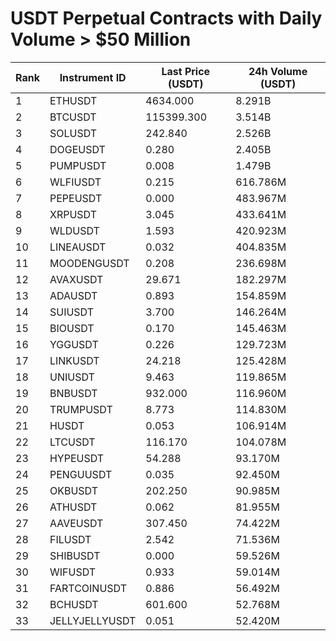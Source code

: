 # USDT Perpetual Contracts with Daily Volume > $50 Million

| Rank | Instrument ID | Last Price (USDT) | 24h Volume (USDT) |
|------|---------------|-------------------|-------------------|
| 1 | ETHUSDT | 4634.000 | 8.291B |
| 2 | BTCUSDT | 115399.300 | 3.514B |
| 3 | SOLUSDT | 242.840 | 2.526B |
| 4 | DOGEUSDT | 0.280 | 2.405B |
| 5 | PUMPUSDT | 0.008 | 1.479B |
| 6 | WLFIUSDT | 0.215 | 616.786M |
| 7 | PEPEUSDT | 0.000 | 483.967M |
| 8 | XRPUSDT | 3.045 | 433.641M |
| 9 | WLDUSDT | 1.593 | 420.923M |
| 10 | LINEAUSDT | 0.032 | 404.835M |
| 11 | MOODENGUSDT | 0.208 | 236.698M |
| 12 | AVAXUSDT | 29.671 | 182.297M |
| 13 | ADAUSDT | 0.893 | 154.859M |
| 14 | SUIUSDT | 3.700 | 146.264M |
| 15 | BIOUSDT | 0.170 | 145.463M |
| 16 | YGGUSDT | 0.226 | 129.723M |
| 17 | LINKUSDT | 24.218 | 125.428M |
| 18 | UNIUSDT | 9.463 | 119.865M |
| 19 | BNBUSDT | 932.000 | 116.960M |
| 20 | TRUMPUSDT | 8.773 | 114.830M |
| 21 | HUSDT | 0.053 | 106.914M |
| 22 | LTCUSDT | 116.170 | 104.078M |
| 23 | HYPEUSDT | 54.288 | 93.170M |
| 24 | PENGUUSDT | 0.035 | 92.450M |
| 25 | OKBUSDT | 202.250 | 90.985M |
| 26 | ATHUSDT | 0.062 | 81.955M |
| 27 | AAVEUSDT | 307.450 | 74.422M |
| 28 | FILUSDT | 2.542 | 71.536M |
| 29 | SHIBUSDT | 0.000 | 59.526M |
| 30 | WIFUSDT | 0.933 | 59.014M |
| 31 | FARTCOINUSDT | 0.886 | 56.492M |
| 32 | BCHUSDT | 601.600 | 52.768M |
| 33 | JELLYJELLYUSDT | 0.051 | 52.420M |
